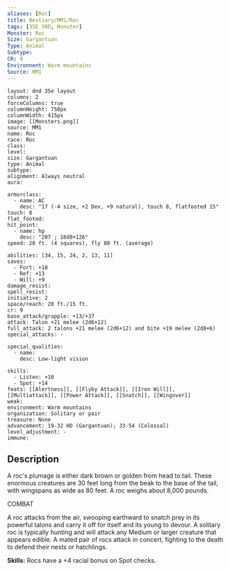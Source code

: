 ```yaml
---
aliases: [Roc]
title: Bestiary/MM1/Roc
tags: [35E_SRD, Monster]
Monster: Roc
Size: Gargantuan
Type: Animal
Subtype: 
CR: 9
Environnent: Warm mountains
Source: MM1
---
```


```statblock
layout: dnd 35e layout
columns: 2
forceColumns: true
columnHeight: 750px
columnWidth: 415px
image: [[Monsters.png]]
source: MM1
name: Roc
race: Roc
class: 
level: 
size: Gargantuan
type: Animal
subtype: 
alignment: Always neutral
aura: 

armorclass:
  - name: AC
    desc: "17 (-4 size, +2 Dex, +9 natural), touch 8, flatfooted 15"
touch: 8
flat_footed: 
hit_point:
  - name: hp
    desc: "207 ; 18d8+126"
speed: 20 ft. (4 squares), fly 80 ft. (average)

abilities: [34, 15, 24, 2, 13, 11]
saves:
  - Fort: +18
  - Ref: +13
  - Will: +9
damage_resist: 
spell_resist: 
initiative: 2
space/reach: 20 ft./15 ft.
cr: 9
base_attack/grapple: +13/+37
attack: Talon +21 melee (2d6+12)
full_attack: 2 talons +21 melee (2d6+12) and bite +19 melee (2d8+6)
special_attacks: -

special_qualities:
  - name: 
    desc: Low-light vision

skills:
  - Listen: +10
  - Spot: +14
feats: [[Alertness]], [[Flyby Attack]], [[Iron Will]], [[Multiattack]], [[Power Attack]], [[Snatch]], [[Wingover]]
weak: 
environment: Warm mountains
organization: Solitary or pair
treasure: None
advancement: 19-32 HD (Gargantuan); 33-54 (Colossal)
level_adjustment: -
immune: 
```

## Description

<p>A roc's plumage is either dark brown or golden from head to tail. These enormous creatures are 30 feet long from the beak to the base of the tail, with wingspans as wide as 80 feet. A roc weighs about 8,000 pounds.</p>
<p>COMBAT</p>
<p>A roc attacks from the air, swooping earthward to snatch prey in its powerful talons and carry it off for itself and its young to devour. A solitary roc is typically hunting and will attack any Medium or larger creature that appears edible. A mated pair of rocs attack in concert, fighting to the death to defend their nests or hatchlings.</p>
<p>
            <b>Skills:</b> Rocs have a +4 racial bonus on Spot checks.</p>